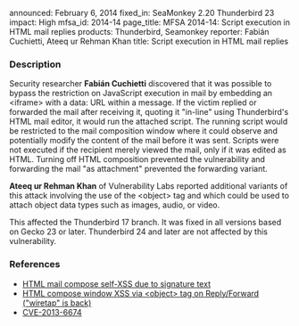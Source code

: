 announced: February 6, 2014
fixed_in: SeaMonkey 2.20
          Thunderbird 23
impact: High
mfsa_id: 2014-14
page_title: MFSA 2014-14: Script execution in HTML mail replies
products: Thunderbird, Seamonkey
reporter: Fabián Cuchietti, Ateeq ur Rehman Khan
title: Script execution in HTML mail replies

<h3>Description</h3>

<p>Security researcher <strong>Fabián Cuchietti</strong> discovered that
it was possible to bypass the restriction on JavaScript execution in mail by
embedding an &lt;iframe&gt; with a data: URL within a message. If the victim
replied or forwarded the mail after receiving it, quoting it "in-line"
using Thunderbird's HTML mail editor, it would run the attached script. The
running script would be restricted to the mail composition window where it could
observe and potentially modify the content of the mail before it was sent.
Scripts were not executed if the recipient merely viewed the mail, only if it
was edited as HTML. Turning off HTML composition prevented the vulnerability and
forwarding the mail "as attachment" prevented the forwarding
variant.</p>

<p><strong>Ateeq ur Rehman Khan</strong> of Vulnerability Labs reported
additional variants of this attack involving the use of the &lt;object&gt; tag
and which could be used to attach object data types such as images, audio, or
video.</p>

<p class="note">This affected the Thunderbird 17 branch. It was fixed in all
versions based on Gecko 23 or later. Thunderbird 24 and later are not affected
by this vulnerability.</p>

<h3>References</h3>

<ul>
  <li><a href="https://bugzilla.mozilla.org/show_bug.cgi?id=868267">
       HTML mail compose self-XSS due to signature text</a> </li>
  <li><a href="https://bugzilla.mozilla.org/show_bug.cgi?id=875818">
       HTML compose window XSS via &lt;object&gt; tag on Reply/Forward
("wiretap" is back)</a> </li>
  <li><a href="http://cve.mitre.org/cgi-bin/cvename.cgi?name=CVE-2013-6674" class="ex-ref">CVE-2013-6674</a> </li>
</ul>



